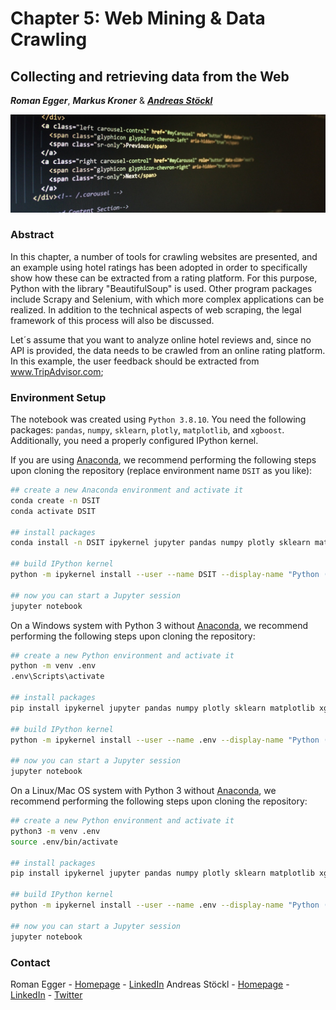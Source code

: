 # Chapter 5: Web Mining & Data Crawling
## Collecting and retrieving data from the Web

***Roman Egger***, ***Markus Kroner*** & ***[Andreas Stöckl](https://github.com/astoeckl)***

![crawling.png](https://github.com/DataScience-in-Tourism/Chapter-5-Web-Mining-Data-Crawling/blob/main/crawling.png)

### Abstract

In this chapter, a number of tools for crawling websites are presented, and an example using hotel ratings has been adopted in order to specifically show how these can be extracted from a rating platform. For this purpose, Python with the library "BeautifulSoup" is used. Other program packages include Scrapy and Selenium, with which more complex applications can be realized. In addition to the technical aspects of web scraping, the legal framework of this process will also be discussed. 

Let´s assume that you want to analyze online hotel reviews and, since no API is provided,  the data needs to be crawled from an online rating platform. In this example, the user feedback should be extracted from www.TripAdvisor.com; 

### Environment Setup

The notebook was created using `Python 3.8.10`. You need the following packages: `pandas`, `numpy`, `sklearn`, `plotly`, `matplotlib`, and `xgboost`. Additionally, you need a properly configured IPython kernel.

If you are using [Anaconda](https://www.anaconda.com/), we recommend performing the following steps upon cloning the repository (replace environment name `DSIT` as you like):
```bash
## create a new Anaconda environment and activate it
conda create -n DSIT
conda activate DSIT

## install packages
conda install -n DSIT ipykernel jupyter pandas numpy plotly sklearn matplotlib xgboost

## build IPython kernel
python -m ipykernel install --user --name DSIT --display-name "Python (Data Science in Tourism)"

## now you can start a Jupyter session
jupyter notebook
```

On a Windows system with Python 3 without [Anaconda](https://www.anaconda.com/), we recommend performing the following steps upon cloning the repository:
```bash
## create a new Python environment and activate it
python -m venv .env
.env\Scripts\activate

## install packages
pip install ipykernel jupyter pandas numpy plotly sklearn matplotlib xgboost

## build IPython kernel
python -m ipykernel install --user --name .env --display-name "Python (Data Science in Tourism)"

## now you can start a Jupyter session
jupyter notebook
```

On a Linux/Mac OS system with Python 3 without [Anaconda](https://www.anaconda.com/), we recommend performing the following steps upon cloning the repository:
```bash
## create a new Python environment and activate it
python3 -m venv .env
source .env/bin/activate

## install packages
pip install ipykernel jupyter pandas numpy plotly sklearn matplotlib xgboost

## build IPython kernel
python -m ipykernel install --user --name .env --display-name "Python (Data Science in Tourism)"

## now you can start a Jupyter session
jupyter notebook
```

### Contact
Roman Egger - [Homepage](http://www.smartvisions.at/) - [LinkedIn](https://www.linkedin.com/in/prof-dr-roman-egger-b645601/)
Andreas Stöckl - [Homepage](http://www.stoeckl.ai/) - [LinkedIn](https://www.linkedin.com/in/andreas-st%C3%B6ckl-57682113a/) - [Twitter](https://twitter.com/stoecklai)
